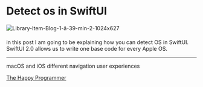 
<h1> Detect os in SwiftUI </h1>
    
![Library-Item-Blog-1-â-39-min-2-1024x627](https://user-images.githubusercontent.com/22882573/223536749-60d0513d-dcc8-4e78-8ccb-34122bffc563.png)


<p>in this post I am going to be explaining how you can detect OS in SwiftUI. SwiftUI 2.0 allows us to write one base code for every Apple OS.</p>
<hr>

<p>
    macOS and iOS different navigation user experiences
</p>

<a href="https://thehappyprogrammer.com/detect-os-in-swiftui/">The Happy Programmer</a>
